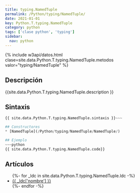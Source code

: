 ```yaml
---
title: typing.NamedTuple
permalink: /Python/typing/NamedTuple/
date: 2021-01-01
key: Python.T.typing.NamedTuple
category: python
tags: ['clase python', 'typing']
sidebar: 
  nav: python
---
```


{% include w3api/datos.html clase=site.data.Python.T.typing.NamedTuple.metodos valor="typing/NamedTuple" %}

## Descripción
{{site.data.Python.T.typing.NamedTuple.description }}

## Sintaxis
~~~python
{{ site.data.Python.T.typing.NamedTuple.sintaxis }}~~~

## Constructores
* [NamedTuple](/Python/typing/NamedTuple/NamedTuple/)

## Ejemplo
~~~python
{{ site.data.Python.T.typing.NamedTuple.code}}
~~~

## Artículos
<ul>
{%- for _ldc in site.data.Python.T.typing.NamedTuple.ldc -%}
   <li>
       <a href="{{_ldc['url'] }}">{{ _ldc['nombre'] }}</a>
   </li>
{%- endfor -%}
</ul>
